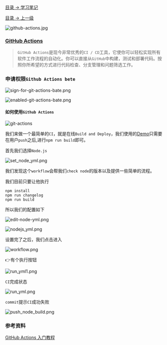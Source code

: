 

[目录 -> 学习笔记](notes/guide.md)

[目录 -> 上一级](notes/git-npm/guide.md)

![github-actions.jpg](./images/github-actions.jpg)

### [GitHub Actions](https://github.com/features/actions)

> `GitHub Actions`是现今非常优秀的`CI / CD`工具，它使你可以轻松实现所有软件工作流程的自动化。你可以直接从`GitHub`中构建，测试和部署代码。按照你所希望的方式进行代码检查、分支管理和问题筛选工作。

### 申请权限`Github Actions bete`

![sign-for-git-actions-bate.png](./images/sign-for-git-actions-bate.png)

![enabled-git-actions-bate.png](./images/enabled-git-actions-bate.png)

#### 如何使用`Github Actions`

![git-actions](./images/git-actions.png)

我们来做一个最简单的`CI`，就是在线`Build and Deploy`，我们使用的[Demo](https://github.com/Rain120/better-scroll-for-react-usage)只需要在用户`push`之后,进行`npm run build`即可。

首先我们选择`Node.js`

![set_node_yml.png](./images/set_node_yml.png)



我们发现这个`workflow`会帮我们`check node`的版本以及提供一些简单的流程。

我们目前只要让他执行

```shell
npm install
npm run changelog
npm run build
```

所以我们的配置如下

![edit-node-yml.png](./images/edit-node-yml.png)

![nodejs_yml.png](./images/nodejs_yml.png)



设置完了之后，我们点击进入

![workflow.png](./images/workflow.png)



👉有个执行按钮

![run_yml1.png](./images/run_yml1.png)

`CI`完成状态

![run_yml.png](./images/run_yml.png)

`commit`提示`CI`成功失败

![push_node_build.png](./images/push_node_build.png)

### 参考资料

[GitHub Actions 入门教程](http://www.ruanyifeng.com/blog/2019/09/getting-started-with-github-actions.html)

